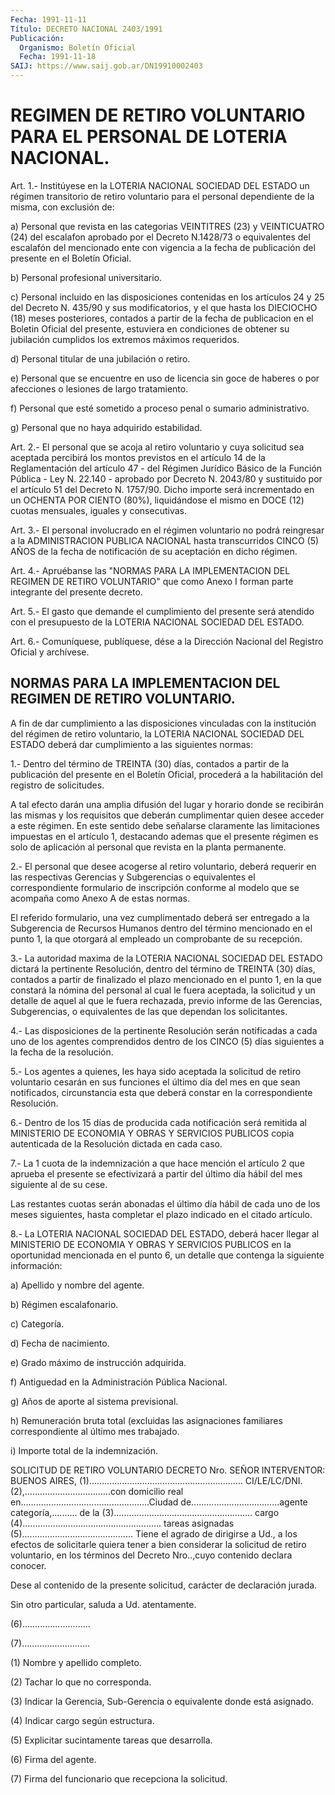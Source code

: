 ```yaml
---
Fecha: 1991-11-11
Título: DECRETO NACIONAL 2403/1991
Publicación:
  Organismo: Boletín Oficial
  Fecha: 1991-11-18
SAIJ: https://www.saij.gob.ar/DN19910002403
---
```

# REGIMEN DE RETIRO VOLUNTARIO PARA EL PERSONAL DE LOTERIA NACIONAL.

<a id="1"></a>
Art. 1.- Institúyese en la LOTERIA NACIONAL SOCIEDAD DEL ESTADO un régimen  transitorio  de  retiro  voluntario  para  el  personal dependiente de la misma, con exclusión de:

a) Personal  que  revista  en  las  categorias  VEINTITRES (23) y VEINTICUATRO  (24) del escalafon aprobado por el Decreto  N.1428/73 o equivalentes  del escalafón del mencionado ente con vigencia a la fecha  de publicación  del  presente  en  el  Boletín  Oficial.

b) Personal profesional universitario.

c) Personal  incluido  en  las  disposiciones  contenidas  en  los artículos 24 y 25 del Decreto N. 435/90 y sus modificatorios, y el que hasta los  DIECIOCHO  (18) meses posteriores, contados a partir de la fecha de publicacion  en  el  Boletin  Oficial  del presente, estuviera  en  condiciones  de obtener su jubilación cumplidos  los extremos máximos requeridos.

d) Personal titular de una jubilación o retiro.

e) Personal que se encuentre  en  uso  de  licencia  sin  goce  de haberes  o  por  afecciones  o  lesiones  de largo tratamiento.

f)  Personal  que  esté  sometido  a  proceso  penal    o  sumario administrativo.

g) Personal que no haya adquirido estabilidad.

<a id="2"></a>
Art. 2.- El personal que se acoja al retiro voluntario y cuya solicitud sea aceptada  percibirá  los  montos  previstos  en  el artículo 14 de la Reglamentación del artículo 47 - del Régimen Jurídico Básico de la Función Pública - Ley N. 22.140 - aprobado por Decreto N. 2043/80 y sustituido por el artículo 51 del Decreto N. 1757/90. Dicho importe será incrementado en un OCHENTA POR CIENTO (80%), liquidándose el mismo en DOCE (12) cuotas mensuales, iguales y consecutivas.

<a id="3"></a>
Art. 3.- El personal involucrado en el régimen voluntario no podrá reingresar a la ADMINISTRACION PUBLICA NACIONAL hasta transcurridos CINCO (5) AÑOS de la fecha de notificación de su aceptación en dicho régimen.

<a id="4"></a>
Art. 4.- Apruébanse las "NORMAS PARA LA IMPLEMENTACION DEL REGIMEN DE RETIRO VOLUNTARIO" que como Anexo I forman parte integrante del presente decreto.

<a id="5"></a>
Art. 5.- El gasto que demande el cumplimiento del presente será atendido con el presupuesto de la LOTERIA NACIONAL SOCIEDAD DEL ESTADO.

<a id="6"></a>
Art. 6.- Comuníquese, publíquese, dése a la Dirección Nacional del Registro Oficial y archívese.

## NORMAS  PARA  LA  IMPLEMENTACION  DEL REGIMEN DE RETIRO VOLUNTARIO.

<a id="1"></a>
A fin de dar cumplimiento a las disposiciones vinculadas con la institución del régimen de retiro voluntario, la LOTERIA NACIONAL SOCIEDAD DEL ESTADO deberá dar cumplimiento a las siguientes normas:

1.- Dentro del término de TREINTA (30) días, contados a partir de la publicación del presente en el Boletín Oficial, procederá a la habilitación del registro de solicitudes.

A tal efecto darán una amplia difusión del lugar y horario donde se recibirán las mismas y los requisitos que deberán cumplimentar quien desee acceder a este régimen. En este sentido debe señalarse claramente las limitaciones impuestas en el artículo 1, destacando ademas que el presente régimen es solo de aplicación al personal que revista en la planta permanente.

2.- El personal que desee acogerse al retiro voluntario, deberá requerir en las respectivas Gerencias y Subgerencias o equivalentes el correspondiente formulario de inscripción conforme al modelo que se acompaña como Anexo A de estas normas.

El referido formulario, una vez cumplimentado deberá ser entregado a la Subgerencia de Recursos Humanos dentro del término mencionado en el punto 1, la que otorgará al empleado un comprobante de su recepción.

3.- La autoridad maxima de la LOTERIA NACIONAL SOCIEDAD DEL ESTADO dictará la pertinente Resolución, dentro del término de TREINTA (30) días, contados a partir de finalizado el plazo mencionado en el punto 1, en la que constará la nómina del personal al cual le fuera aceptada, la solicitud y un detalle de aquel al que le fuera rechazada, previo informe de las Gerencias, Subgerencias, o equivalentes de las que dependan los solicitantes.

4.- Las disposiciones de la pertinente Resolución serán notificadas a cada uno de los agentes comprendidos dentro de los CINCO (5) días siguientes a la fecha de la resolución.

5.- Los agentes a quienes, les haya sido aceptada la solicitud de retiro voluntario cesarán en sus funciones el último día del mes en que sean notificados, circunstancia esta que deberá constar en la correspondiente Resolución.

6.- Dentro de los 15 días de producida cada notificación será remitida al MINISTERIO DE ECONOMIA Y OBRAS Y SERVICIOS PUBLICOS copia autenticada de la Resolución dictada en cada caso.

7.- La 1 cuota de la indemnización a que hace mención el artículo 2 que aprueba el presente se efectivizará a partir del último día hábil del mes siguiente al de su cese.

Las restantes cuotas serán abonadas el último día hábil de cada uno de los meses siguientes, hasta completar el plazo indicado  en el citado artículo.

8.- La LOTERIA NACIONAL SOCIEDAD DEL ESTADO, deberá hacer llegar al MINISTERIO DE ECONOMIA Y OBRAS Y SERVICIOS PUBLICOS en la oportunidad mencionada en el punto 6, un detalle que contenga la siguiente información:

a) Apellido y nombre del agente.

b) Régimen escalafonario.

c) Categoría.

d) Fecha de nacimiento.

e) Grado máximo de instrucción adquirida.

f) Antiguedad en la Administración Pública Nacional.

g) Años de aporte al sistema previsional.

h) Remuneración bruta total (excluidas las asignaciones familiares correspondiente al último mes trabajado.

i) Importe total de la indemnización.

<a id="2"></a>
SOLICITUD DE RETIRO VOLUNTARIO                         DECRETO Nro.  SEÑOR INTERVENTOR:               BUENOS AIRES,  (1)............................................................. CI/LE/LC/DNI.(2),..................................con domicilio real en...................................................Ciudad de...................................agente categoría,.......... de la (3)....................................................... cargo (4)....................................................... tareas asignadas (5)............................................  Tiene el agrado de dirigirse a Ud.,  a los efectos de solicitarle quiera tener a bien considerar la solicitud de retiro voluntario, en los términos del Decreto Nro..,cuyo contenido declara conocer.

Dese al contenido de la presente solicitud, carácter de declaración jurada.

Sin otro particular, saluda a Ud. atentamente.

(6)...........................

(7)...........................

(1) Nombre y apellido completo.

(2) Tachar lo que no corresponda.

(3) Indicar la Gerencia, Sub-Gerencia o equivalente donde está asignado.

(4) Indicar cargo según estructura.

(5) Explicitar sucintamente tareas que desarrolla.

(6) Firma del agente.

(7) Firma del funcionario que recepciona la solicitud.